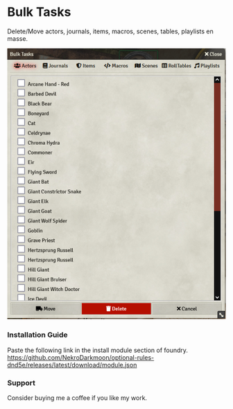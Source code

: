 # Bulk Tasks

Delete/Move actors, journals, items, macros, scenes, tables, playlists en masse.

![](https://github.com/NekroDarkmoon/bulk-tasks/blob/main/imgs/Bulk-menu.png?raw=true)


### Installation Guide 
Paste the following link in the install module section of foundry. https://github.com/NekroDarkmoon/optional-rules-dnd5e/releases/latest/download/module.json


### Support 
Consider buying me a coffee if you like my work. [](https://ko-fi.com/nekrodarkmoon)